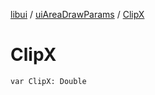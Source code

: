 [libui](../README.md) / [uiAreaDrawParams](README.md) / [ClipX](-clip-x.md)

# ClipX

`var ClipX: Double`